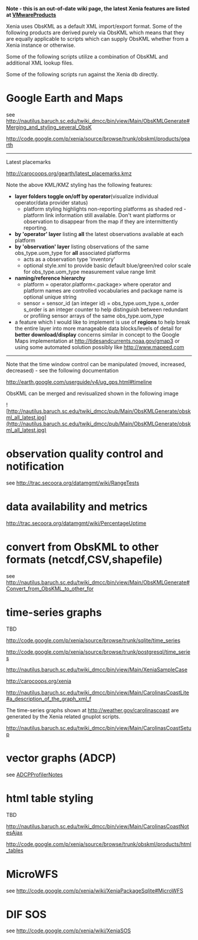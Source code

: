 **Note - this is an out-of-date wiki page, the latest Xenia features are listed at [VMwareProducts](VMwareProducts.md)**



Xenia uses ObsKML as a default XML import/export format.  Some of the following products are derived purely via ObsKML which means that they are equally applicable to scripts which can supply ObsKML whether from a Xenia instance or otherwise.

Some of the following scripts utilize a combination of ObsKML and additional XML lookup files.

Some of the following scripts run against the Xenia db directly.

# Google Earth and Maps #

see http://nautilus.baruch.sc.edu/twiki_dmcc/bin/view/Main/ObsKMLGenerate#Merging_and_styling_several_ObsK

http://code.google.com/p/xenia/source/browse/trunk/obskml/products/gearth


---

Latest placemarks

http://carocoops.org/gearth/latest_placemarks.kmz

Note the above KML/KMZ styling has the following features:

  * **layer folders toggle on/off by operator**(visualize individual operator/data provider status)
    * platform styling highlights non-reporting platforms as shaded red - platform link information still available.  Don't want platforms or observation to disappear from the map if they are intermittently reporting.
  * **by 'operator' layer** listing **all** the latest observations available at each platform
  * **by 'observation' layer** listing observations of the same obs\_type.uom\_type for **all** associated platforms
    * acts as a observation type 'inventory'
    * optional style.xml to provide basic default blue/green/red color scale for obs\_type.uom\_type measurement value range limit
  * **naming/reference hierarchy**
    * platform = operator.platform<.package> where operator and platform names are controlled vocabularies and package name is optional unique string
    * sensor = sensor\_id (an integer id) = obs\_type.uom\_type.s\_order  s\_order is an integer counter to help distinguish between redundant or profiling sensor arrays of the same obs\_type.uom\_type
  * a feature which I would like to implement is use of **regions** to help break the entire layer into more manageable data blocks/levels of detail for **better download/display** concerns similar in concept to the Google Maps implementation at http://tidesandcurrents.noaa.gov/gmap3 or using some automated solution possibly like http://www.mapeed.com


---

Note that the time window control can be manipulated (moved, increased, decreased) - see the following documentation

http://earth.google.com/userguide/v4/ug_gps.html#timeline

ObsKML can be merged and revisualized shown in the following image

![http://nautilus.baruch.sc.edu/twiki_dmcc/pub/Main/ObsKMLGenerate/obskml_all_latest.jpg](http://nautilus.baruch.sc.edu/twiki_dmcc/pub/Main/ObsKMLGenerate/obskml_all_latest.jpg)

# observation quality control and notification #

see http://trac.secoora.org/datamgmt/wiki/RangeTests

# data availability and metrics #

http://trac.secoora.org/datamgmt/wiki/PercentageUptime

# convert from ObsKML to other formats (netcdf,CSV,shapefile) #

see http://nautilus.baruch.sc.edu/twiki_dmcc/bin/view/Main/ObsKMLGenerate#Convert_from_ObsKML_to_other_for

# time-series graphs #

TBD

http://code.google.com/p/xenia/source/browse/trunk/sqlite/time_series

http://code.google.com/p/xenia/source/browse/trunk/postgresql/time_series

http://nautilus.baruch.sc.edu/twiki_dmcc/bin/view/Main/XeniaSampleCase

http://carocoops.org/xenia

http://nautilus.baruch.sc.edu/twiki_dmcc/bin/view/Main/CarolinasCoastLite#a_description_of_the_graph_xml_f

The time-series graphs shown at http://weather.gov/carolinascoast are generated by the Xenia related gnuplot scripts.

http://nautilus.baruch.sc.edu/twiki_dmcc/bin/view/Main/CarolinasCoastSetup

# vector graphs (ADCP) #

see [ADCPProfilerNotes](http://code.google.com/p/xenia/wiki/ADCPProfilerNotes)

# html table styling #

TBD

http://nautilus.baruch.sc.edu/twiki_dmcc/bin/view/Main/CarolinasCoastNotesAjax

http://code.google.com/p/xenia/source/browse/trunk/obskml/products/html_tables

# MicroWFS #

see http://code.google.com/p/xenia/wiki/XeniaPackageSqlite#MicroWFS

# DIF SOS #

see http://code.google.com/p/xenia/wiki/XeniaSOS